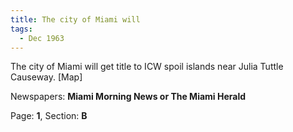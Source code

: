 ```yaml
---  
title: The city of Miami will  
tags:  
  - Dec 1963  
---  
```

  
The city of Miami will get title to ICW spoil islands near Julia Tuttle Causeway. [Map]  
  
Newspapers: **Miami Morning News or The Miami Herald**  
  
Page: **1**, Section: **B** 
